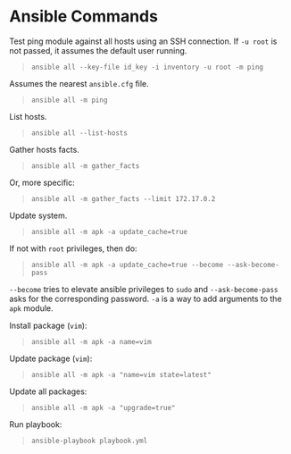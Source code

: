 # Ansible Commands

Test ping module against all hosts using an SSH connection. If `-u root` is not passed, it assumes the default user running.
> `ansible all --key-file id_key -i inventory -u root -m ping`

Assumes the nearest `ansible.cfg` file.
> `ansible all -m ping`

List hosts.
> `ansible all --list-hosts`

Gather hosts facts.
> `ansible all -m gather_facts`

Or, more specific:
> `ansible all -m gather_facts --limit 172.17.0.2`

Update system.
> `ansible all -m apk -a update_cache=true`

If not with `root` privileges, then do:
> `ansible all -m apk -a update_cache=true --become --ask-become-pass`

`--become` tries to elevate ansible privileges to `sudo` and `--ask-become-pass` asks for the corresponding password. `-a` is a way to add arguments to the `apk` module.

Install package (`vim`):
> `ansible all -m apk -a name=vim`

Update package (`vim`):
> `ansible all -m apk -a "name=vim state=latest"`

Update all packages:
> `ansible all -m apk -a "upgrade=true"`

Run playbook:
> `ansible-playbook playbook.yml`